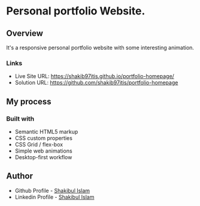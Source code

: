 # Personal portfolio Website.

## Overview

It's a responsive personal portfolio website with some interesting animation.

### Links

- Live Site URL: https://shakib97itis.github.io/portfolio-homepage/ 
- Solution URL: https://github.com/shakib97itis/portfolio-homepage

## My process

### Built with

- Semantic HTML5 markup
- CSS custom properties
- CSS Grid / flex-box
- Simple web animations
- Desktop-first workflow

## Author

- Github Profile - [Shakibul Islam](https://github.com/shakib97itis)
- Linkedin Profile - [Shakibul Islam](https://www.linkedin.com/in/shakibul-islam-bb9935143/)
